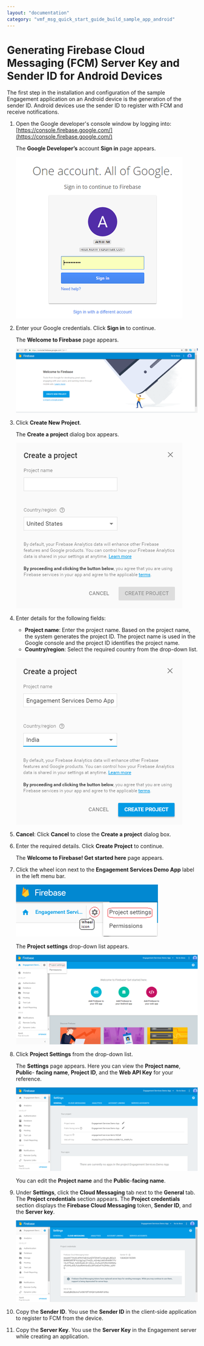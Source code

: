 ```yaml
---
layout: "documentation"
category: "vmf_msg_quick_start_guide_build_sample_app_android"
---
```

                            


Generating Firebase Cloud Messaging (FCM) Server Key and Sender ID for Android Devices
======================================================================================

The first step in the installation and configuration of the sample Engagement application on an Android device is the generation of the sender ID. Android devices use the sender ID to register with FCM and receive notifications.

1.  Open the Google developer's console window by logging into: [https://console.firebase.google.com/](https://console.firebase.google.com/)
    
    The **Google Developer’s** account **Sign in** page appears.
    
    ![](Resources/Images/newgcm1.png)
    
2.  Enter your Google credentials. Click **Sign in** to continue.
    
    The **Welcome to Firebase** page appears.
    
    ![](Resources/Images/newgcm2_579x204.png)
    
3.  Click **Create New Project**.
    
    The **Create a project** dialog box appears.
    
    ![](Resources/Images/newgcm3.png)
    
4.  Enter details for the following fields:
    
    *   **Project name**: Enter the project name. Based on the project name, the system generates the project ID. The project name is used in the Google console and the project ID identifies the project name.
    *   **Country/region**: Select the required country from the drop-down list.
    
    ![](Resources/Images/newgcm4.png)
    
5.  **Cancel**: Click **Cancel** to close the **Create a project** dialog box.
6.  Enter the required details. Click **Create Project** to continue.
    
    The **Welcome to Firebase! Get started here** page appears.
    
7.  Click the wheel icon next to the **Engagement Services Demo App** label in the left menu bar.
    
    ![](Resources/Images/wheelfirebase.png)
    
    The **Project settings** drop-down list appears.
    
    ![](Resources/Images/newgcm5_580x286.png)
    
8.  Click **Project Settings** from the drop-down list.
    
    The **Settings** page appears. Here you can view the **Project name**, **Public**\- **facing name**, **Project ID**, and the **Web API Key** for your reference.
    
    ![](Resources/Images/newgcm6_577x264.png)
    
    You can edit the **Project name** and the **Public**\-**facing name**.
    
9.  Under **Settings**, click the **Cloud Messaging** tab next to the **General** tab.  
    The **Project credentials** section appears. The **Project credentials** section displays the **Firebase Cloud Messaging** token, **Sender ID**, and the **Server key**.
    
    ![](Resources/Images/newgcm7_577x258.png)
    
10.  Copy the **Sender ID**. You use the **Sender ID** in the client-side application to register to FCM from the device.
11.  Copy the **Server Key**. You use the **Server Key** in the Engagement server while creating an application.

